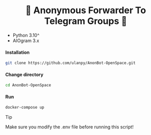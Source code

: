 <h1 align="center">🤖 Anonymous Forwarder To Telegram Groups 📱</h1>



* Python 3.10^
* AIOgram 3.x

#### Installation
```bash
git clone https://github.com/ulanpy/AnonBot-OpenSpace.git
```
#### Change directory
```bash
cd AnonBot-OpenSpace
```

#### Run
```bash
docker-compose up
```

> [!TIP]
> Make sure you modify the .env file before running this script!
